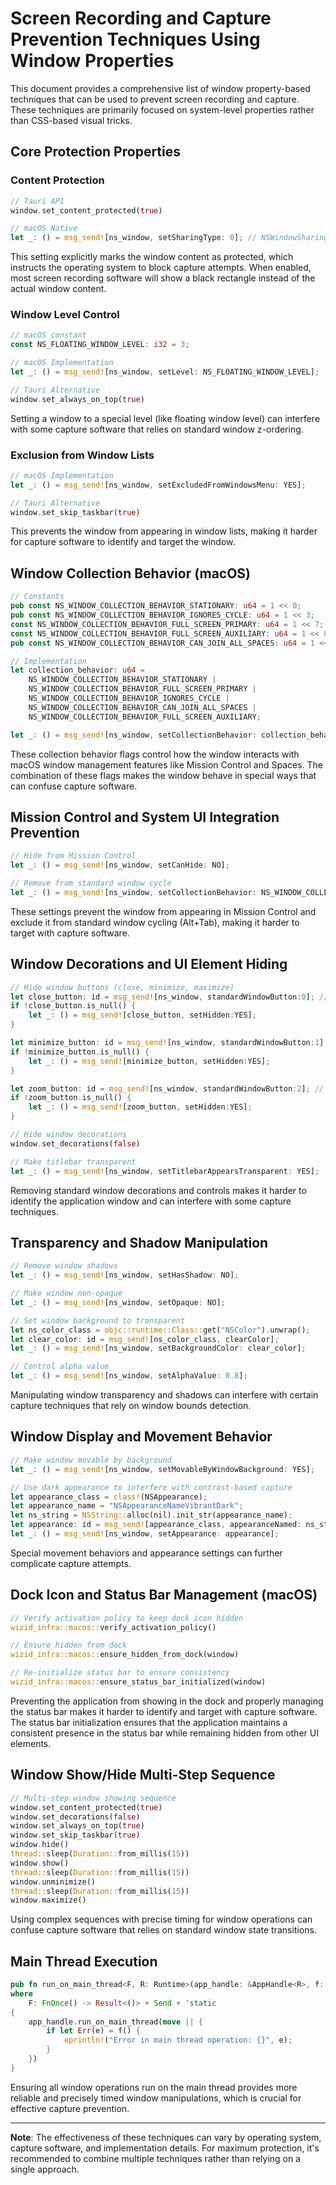 # Screen Recording and Capture Prevention Techniques Using Window Properties

This document provides a comprehensive list of window property-based techniques that can be used to prevent screen recording and capture. These techniques are primarily focused on system-level properties rather than CSS-based visual tricks.

## Core Protection Properties

### Content Protection
```rust
// Tauri API
window.set_content_protected(true)

// macOS Native
let _: () = msg_send![ns_window, setSharingType: 0]; // NSWindowSharingNone
```
This setting explicitly marks the window content as protected, which instructs the operating system to block capture attempts. When enabled, most screen recording software will show a black rectangle instead of the actual window content.

### Window Level Control
```rust
// macOS constant
const NS_FLOATING_WINDOW_LEVEL: i32 = 3;

// macOS Implementation
let _: () = msg_send![ns_window, setLevel: NS_FLOATING_WINDOW_LEVEL];

// Tauri Alternative
window.set_always_on_top(true)
```
Setting a window to a special level (like floating window level) can interfere with some capture software that relies on standard window z-ordering.

### Exclusion from Window Lists
```rust
// macOS Implementation
let _: () = msg_send![ns_window, setExcludedFromWindowsMenu: YES];

// Tauri Alternative
window.set_skip_taskbar(true)
```
This prevents the window from appearing in window lists, making it harder for capture software to identify and target the window.

## Window Collection Behavior (macOS)

```rust
// Constants
pub const NS_WINDOW_COLLECTION_BEHAVIOR_STATIONARY: u64 = 1 << 0;
pub const NS_WINDOW_COLLECTION_BEHAVIOR_IGNORES_CYCLE: u64 = 1 << 3;
const NS_WINDOW_COLLECTION_BEHAVIOR_FULL_SCREEN_PRIMARY: u64 = 1 << 7;
const NS_WINDOW_COLLECTION_BEHAVIOR_FULL_SCREEN_AUXILIARY: u64 = 1 << 8;
pub const NS_WINDOW_COLLECTION_BEHAVIOR_CAN_JOIN_ALL_SPACES: u64 = 1 << 16;

// Implementation
let collection_behavior: u64 =
    NS_WINDOW_COLLECTION_BEHAVIOR_STATIONARY |
    NS_WINDOW_COLLECTION_BEHAVIOR_FULL_SCREEN_PRIMARY |
    NS_WINDOW_COLLECTION_BEHAVIOR_IGNORES_CYCLE |
    NS_WINDOW_COLLECTION_BEHAVIOR_CAN_JOIN_ALL_SPACES |
    NS_WINDOW_COLLECTION_BEHAVIOR_FULL_SCREEN_AUXILIARY;

let _: () = msg_send![ns_window, setCollectionBehavior: collection_behavior];
```
These collection behavior flags control how the window interacts with macOS window management features like Mission Control and Spaces. The combination of these flags makes the window behave in special ways that can confuse capture software.

## Mission Control and System UI Integration Prevention

```rust
// Hide from Mission Control
let _: () = msg_send![ns_window, setCanHide: NO];

// Remove from standard window cycle
let _: () = msg_send![ns_window, setCollectionBehavior: NS_WINDOW_COLLECTION_BEHAVIOR_IGNORES_CYCLE];
```
These settings prevent the window from appearing in Mission Control and exclude it from standard window cycling (Alt+Tab), making it harder to target with capture software.

## Window Decorations and UI Element Hiding

```rust
// Hide window buttons (close, minimize, maximize)
let close_button: id = msg_send![ns_window, standardWindowButton:0]; // NSWindowCloseButton
if !close_button.is_null() {
    let _: () = msg_send![close_button, setHidden:YES];
}

let minimize_button: id = msg_send![ns_window, standardWindowButton:1]; // NSWindowMiniaturizeButton
if !minimize_button.is_null() {
    let _: () = msg_send![minimize_button, setHidden:YES];
}

let zoom_button: id = msg_send![ns_window, standardWindowButton:2]; // NSWindowZoomButton
if !zoom_button.is_null() {
    let _: () = msg_send![zoom_button, setHidden:YES];
}

// Hide window decorations
window.set_decorations(false)

// Make titlebar transparent
let _: () = msg_send![ns_window, setTitlebarAppearsTransparent: YES];
```
Removing standard window decorations and controls makes it harder to identify the application window and can interfere with some capture techniques.

## Transparency and Shadow Manipulation

```rust
// Remove window shadows
let _: () = msg_send![ns_window, setHasShadow: NO];

// Make window non-opaque
let _: () = msg_send![ns_window, setOpaque: NO];

// Set window background to transparent
let ns_color_class = objc::runtime::Class::get("NSColor").unwrap();
let clear_color: id = msg_send![ns_color_class, clearColor];
let _: () = msg_send![ns_window, setBackgroundColor: clear_color];

// Control alpha value
let _: () = msg_send![ns_window, setAlphaValue: 0.8];
```
Manipulating window transparency and shadows can interfere with certain capture techniques that rely on window bounds detection.

## Window Display and Movement Behavior

```rust
// Make window movable by background
let _: () = msg_send![ns_window, setMovableByWindowBackground: YES];

// Use dark appearance to interfere with contrast-based capture
let appearance_class = class!(NSAppearance);
let appearance_name = "NSAppearanceNameVibrantDark";
let ns_string = NSString::alloc(nil).init_str(appearance_name);
let appearance: id = msg_send![appearance_class, appearanceNamed: ns_string];
let _: () = msg_send![ns_window, setAppearance: appearance];
```
Special movement behaviors and appearance settings can further complicate capture attempts.

## Dock Icon and Status Bar Management (macOS)

```rust
// Verify activation policy to keep dock icon hidden
wizid_infra::macos::verify_activation_policy()

// Ensure hidden from dock
wizid_infra::macos::ensure_hidden_from_dock(window)

// Re-initialize status bar to ensure consistency
wizid_infra::macos::ensure_status_bar_initialized(window)
```
Preventing the application from showing in the dock and properly managing the status bar makes it harder to identify and target with capture software. The status bar initialization ensures that the application maintains a consistent presence in the status bar while remaining hidden from other UI elements.

## Window Show/Hide Multi-Step Sequence

```rust
// Multi-step window showing sequence
window.set_content_protected(true)
window.set_decorations(false)
window.set_always_on_top(true)
window.set_skip_taskbar(true)
window.hide()
thread::sleep(Duration::from_millis(15))
window.show()
thread::sleep(Duration::from_millis(15))
window.unminimize()
thread::sleep(Duration::from_millis(15))
window.maximize()
```
Using complex sequences with precise timing for window operations can confuse capture software that relies on standard window state transitions.

## Main Thread Execution

```rust
pub fn run_on_main_thread<F, R: Runtime>(app_handle: &AppHandle<R>, f: F) -> Result<()>
where
    F: FnOnce() -> Result<()> + Send + 'static
{
    app_handle.run_on_main_thread(move || {
        if let Err(e) = f() {
            eprintln!("Error in main thread operation: {}", e);
        }
    })
}
```
Ensuring all window operations run on the main thread provides more reliable and precisely timed window manipulations, which is crucial for effective capture prevention.

---

**Note**: The effectiveness of these techniques can vary by operating system, capture software, and implementation details. For maximum protection, it's recommended to combine multiple techniques rather than relying on a single approach.
